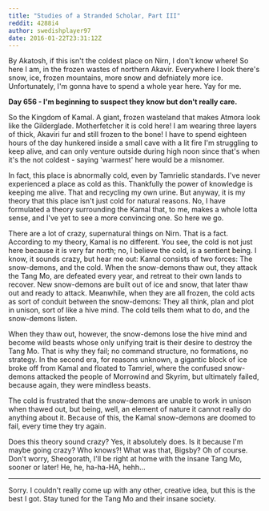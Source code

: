 ```yaml
---
title: "Studies of a Stranded Scholar, Part III"
reddit: 4288i4
author: swedishplayer97
date: 2016-01-22T23:31:12Z
---
```


By Akatosh, if this isn't the coldest place on Nirn, I don't know where! So here I am, in the frozen wastes of northern Akavir. Everywhere I look there's snow, ice, frozen mountains, more snow and defniately more ice. Unfortunately, I'm gonna have to spend a whole year here. Yay for me.

**Day 656 - I'm beginning to suspect they know but don't really care.**

So the Kingdom of Kamal. A giant, frozen wasteland that makes Atmora look like the Gilderglade. Motherfetcher it is cold here! I am wearing three layers of thick, Akaviri fur and still frozen to the bone! I have to spend eighteen hours of the day hunkered inside a small cave with a lit fire I'm struggling to keep alive, and can only venture outside during high noon since that's when it's the not coldest - saying 'warmest' here would be a misnomer.

In fact, this place is abnormally cold, even by Tamrielic standards. I've never experienced a place as cold as this. Thankfully the power of knowledge is keeping me alive. That and recycling my own urine. But anyway, it is my theory that this place isn't just cold for natural reasons. No, I have formulated a theory surrounding the Kamal that, to me, makes a whole lotta sense, and I've yet to see a more convincing one. So here we go.

There are a lot of crazy, supernatural things on Nirn. That is a fact. According to my theory, Kamal is no different. You see, the cold is not just here because it is very far north; no, I believe the cold, is a sentient being. I know, it sounds crazy, but hear me out: Kamal consists of two forces: The snow-demons, and the cold. When the snow-demons thaw out, they attack the Tang Mo, are defeated every year, and retreat to their own lands to recover. New snow-demons are built out of ice and snow, that later thaw out and ready to attack. Meanwhile, when they are all frozen, the cold acts as sort of conduit between the snow-demons: They all think, plan and plot in unison, sort of like a hive mind. The cold tells them what to do, and the snow-demons listen.

When they thaw out, however, the snow-demons lose the hive mind and become wild beasts whose only unifying trait is their desire to destroy the Tang Mo. That is why they fail; no command structure, no formations, no strategy. In the second era, for reasons unknown, a gigantic block of ice broke off from Kamal and floated to Tamriel, where the confused snow-demons attacked the people of Morrowind and Skyrim, but ultimately failed, because again, they were mindless beasts.

The cold is frustrated that the snow-demons are unable to work in unison when thawed out, but being, well, an element of nature it cannot really do anything about it. Because of this, the Kamal snow-demons are doomed to fail, every time they try again.

Does this theory sound crazy? Yes, it absolutely does. Is it because I'm maybe going crazy? Who knows?! What was that, Bigsby? Oh of course. Don't worry, Sheogorath, I'll be right at home with the insane Tang Mo, sooner or later! He, he, ha-ha-HA, hehh...

---
Sorry. I couldn't really come up with any other, creative idea, but this is the best I got. Stay tuned for the Tang Mo and their insane society.
